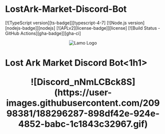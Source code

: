 # LostArk-Market-Discord-Bot

[![TypeScript version][ts-badge]][typescript-4-7]
[![Node.js version][nodejs-badge]][nodejs]
[![APLv2][license-badge]][license]
[![Build Status - GitHub Actions][gha-badge]][gha-ci]

<p align="center">
  <img src="https://user-images.githubusercontent.com/20998381/188296047-3a3abbf0-6529-4aa7-bc58-96b0a1fce02a.png" alt="Lamo Logo"/>
</p>
<p align="center">
<h1>Lost Ark Market Discord Bot<1h1>
</p>

  <center>
![Discord_nNmLCBck8S](https://user-images.githubusercontent.com/20998381/188296287-898df42e-924e-4852-babc-1c1843c32967.gif)
  </center>

